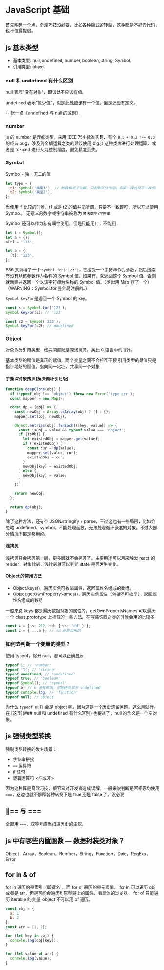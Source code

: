 # JavaScript 基础

首先明确一个点，奇淫巧技没必要，比如各种隐式的转型，这种都是不好的代码，也不值得提倡。

## js 基本类型

- 基本类型: null, undefined, number, boolean, string, Symbol.
- 引用类型: object

### null 和 undefined 有什么区别

null 表示"没有对象"，即该处不应该有值。

undefined 表示"缺少值"，就是此处应该有一个值，但是还没有定义。

-- [阮一峰《undefined 与 null 的区别》](http://www.ruanyifeng.com/blog/2014/03/undefined-vs-null.html)

### number

js 的 number 是浮点类型，采用 IEEE 754 标准实现，有个 `0.1 + 0.2 !== 0.3` 的经典 bug，涉及到金额运算之类的建议使用 big.js 这种类库进行处理运算，或者是 toFixed 进行人为控制精度，避免精度丢失。

### Symbol

Symbol - 独一无二的值

```js
let type = {
  t1: Symbol('类型1'), // 参数相当于注解，只起到区分作用，名字一样也是不一样的
  t2: Symbol('类型2'),
};
```

当使用 if 比较的时候，t1 或是 t2 的值并无所谓，只要不一致即可，所以可以使用 Symbol。
无意义的数字或字符串被称为 `魔法数字/字符串`

Symbol 还可以作为私有属性使用，但是只能用`[]`，不能用`.`

```js
let t = Symbol();
let a = {};
a[t] = '123';

let b = {
  [t]: '123',
};
```

ES6 又新增了一个 `Symbol.for('123')`，它接受一个字符串作为参数，然后搜索有没有以该参数作为名称的 Symbol 值。如果有，就返回这个 Symbol 值，否则就新建并返回一个以该字符串为名称的 Symbol 值。（类似用 Map 存了一个）（WARNING：Symbol.for 是全局注册的。）

`Symbol.keyFor`是返回一个 Symbol 的 key。

```ts
const s = Symbol.for('123');
Symbol.keyFor(s); // '123'

const s2 = Symbol('333');
Symbol.keyFor(s2); // undefined
```

### Object

对象作为引用类型，经典问题就是深浅拷贝，类比 C 语言中的指针。

基本类型的赋值是真正的赋值，两个变量之间不会相互干预
引用类型的赋值只是指针地址的赋值，指向同一地址，共享同一个对象

#### 手撕深对象拷贝(解决循环引用版)

```js
function deepClone(obj) {
  if (typeof obj !== 'object') throw new Error('type err');
  const mapper = new Map();

  const dp = (obj) => {
    const newObj = Array.isArray(obj) ? [] : {};
    mapper.set(obj, newObj);

    Object.entries(obj).forEach(([key, value]) => {
      const isObj = value && typeof value === 'object';
      if (isObj) {
        let existedObj = mapper.get(value);
        if (!existedObj) {
          const cur = dp(value);
          mapper.set(value, cur);
          existedObj = cur;
        }
        newObj[key] = existedObj;
      } else {
        newObj[key] = value;
      }
    });

    return newObj;
  };

  return dp(obj);
}
```

除了这种方法，还有个 JSON.stringify + parse，不过这也有一些局限，比如会忽略 undefined、symbol，不能处理函数，无法处理循环嵌套的对象。不过大部分情况下都是够用的。

#### 浅拷贝

浅拷贝只会拷贝第一层，更多层就不会拷贝了。主要用途可以用来触发 react 的 render，对象比较，浅比较就可以判断 state 是否发生变化。

#### Object 的常用方法

- Object.keys()，遍历实例可枚举属性，返回属性名组成的数组。
- Object.getOwnPropertyNames()，遍历实例属性（包括不可枚举），返回属性名组成的数组

一般来说 keys 都是遍历数据对象的属性的，getOwnPropertyNames 可以遍历一个 class.prototype 上挂载的一些方法，在写装饰器之类的时候会用的比较多

```ts
const a = { s: 222, sd: { ss: 'dd' } };
const x = { ...a }; // sd 还是公用的
```

### 如何去判断一个变量的类型？

使用 typeof，除开 null，都可以正确显示

```ts
typeof 1; // 'number'
typeof '1'; // 'string'
typeof undefined; // 'undefined'
typeof true; // 'boolean'
typeof Symbol(); // 'symbol'
typeof b; // b 没有声明，但是还会显示 undefined
typeof console.log; // 'function'
typeof null; // object
```

为什么 `typeof null` 会是 object 呢，因为这是一个历史遗留问题，这么用就行。在 [这里](### null 和 undefined 有什么区别) 也提过了，null 的含义是一个空对象。

## js 强制类型转换

强制类型转换的发生场景：

- 字符串拼接
- `==` 运算符
- if 语句
- 逻辑运算符 <与或非>

因为这种算是奇淫巧技，很容易对开发者造成误解，一般来说判断是否相等均使用 `===`，这边也就不解释各种转换下是 true 还是 false 了，没必要

## == 与 ===

全部用 `===`，双等号应当扫进历史的尘灰。

## js 中有哪些内置函数 — 数据封装类对象？

Object，Array，Boolean，Number，String，Function，Date，RegExp，Error

## for in & of

for in 遍历的是索引（即键名），而 for of 遍历的是元素值。
for in 可以遍历 obj 或者是 arr，但是可能会遍历到原型链上的属性，看具体的浏览器。
for of 只能遍历 iterable 的变量, object 不可以用 of 遍历。

```js
const obj = {
  a: 1,
  b: 2,
};
const arr = [1, 2];

for (let key in obj) {
  console.log(obj[key]);
}

for (let value of arr) {
  console.log(value);
}
```
